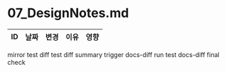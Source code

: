 # 07_DesignNotes.md

| ID | 날짜 | 변경 | 이유 | 영향 |
|----|------|------|------|------|
mirror test
diff test
diff summary trigger
docs-diff run test
docs-diff final check
